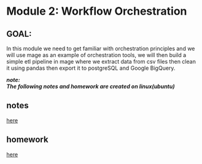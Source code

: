 # Module 2: Workflow Orchestration

## GOAL:
In this module we need to get familiar with orchestration principles and we will use mage as an example of orchestration tools, we will then  build a simple etl pipeline in mage where we extract data from csv files then clean it using pandas then export it to postgreSQL and Google BigQuery.

***note:   
The following notes and homework are created on linux(ubuntu)***

## notes
[here](notes.md)
## homework
[here](./homework.md)
